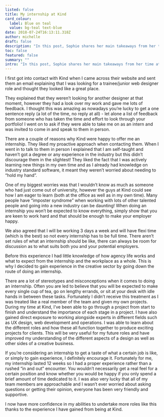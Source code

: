 ```yaml
---
listed: false
title: My internship at Kind
card_colour:
  label: Blue on teal
  value: bg-teal text-blue
date: 2018-07-24T16:13:11.318Z
author: michelle
draft: false
description: "In this post, Sophie shares her main takeaways from her time at Kind. "
toc: false
featured: false
summary: ""
intro: "In this post, Sophie shares her main takeaways from her time at Kind. "
---
```

I first got into contact with Kind when I came across their website and sent them an email explaining that I was looking for a trainee/junior web designer role and thought they looked like a great place.

They explained that they weren’t looking for another designer at that moment, however they had a look over my work and gave me lots of feedback. I thought this was amazing as nowadays you’re lucky to get a one sentence reply (a lot of the time, no reply at all) - let alone a list of feedback from someone who has taken the time and effort to look through your portfolio! I went on to ask if they were able to take me on as an intern and was invited to come in and speak to them in person.

There are a couple of reasons why Kind were happy to offer me an internship. They liked my proactive approach when contacting them. When I went in to talk to them in person I explained that I am self-taught and haven’t got a degree or any experience in the industry but this didn’t discourage them in the slightest! They liked the fact that I was actively learning new things in my own time and as I already had knowledge on industry standard software, it meant they weren’t worried about needing to “hold my hand”.

One of my biggest worries was that I wouldn’t know as much as someone who had just come out of university, however the guys at Kind could see how I am eager to learn (both at the office as well as in my own time). Many people have “imposter syndrome” when working with lots of other talented people and going into a new industry can be daunting! When doing an internship you won’t be expected to know everything, simply show that you are keen to work hard and that should be enough to make your employer happy.

We also agreed that I will be working 3 days a week and will have flexi time (which is the best) so not every internship has to be full time. There aren’t set rules of what an internship should be like, there can always be room for discussion as to what suits both you and your potential employers.

Before this experience I had little knowledge of how agency life works and what to expect from the internship and the workplace as a whole. This is why I decided to gain experience in the creative sector by going down the route of doing an internship.

There are a lot of stereotypes and misconceptions when it comes to doing an internship. Often you are led to believe that you will be expected to make every single cup of tea, go on lengthy errands, or sit at your desk with idle hands in between these tasks. Fortunately I didn’t receive this treatment as I was treated like a real member of the team and given my own projects. During my time at Kind, I’ve been able to go through a project from start to finish and understand the importance of each stage in a project. I have also gained direct exposure to working alongside experts in different fields such as UX design, web development and operations. I was able to learn about the different roles and how these all function together to produce exciting projects for clients. This will be very useful for my future roles and have improved my understanding of the different aspects of a design as well as other sides of a creative business.

If you’re considering an internship to get a taste of what a certain job is like, or simply to gain experience, I definitely encourage it. Fortunately for me, my internship lasted 12 weeks so I had a proper experience rather than a rushed “in and out” encounter. You wouldn’t necessarily get a real feel for a certain position and know whether you would be happy if you only spend a brief amount of time dedicated to it. I was also very lucky that all of my team members are approachable and I wasn’t ever worried about asking questions or getting their opinion, everyone has been very friendly and supportive.

I now have more confidence in my abilities to undertake more roles like this thanks to the experience I have gained from being at Kind.
